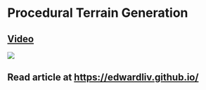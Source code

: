 # Procedural Terrain Generation
## [Video](https://www.youtube.com/watch?v=L4ozXb8_jkY)
![](https://i.imgur.com/apN2LAO.png)
## Read article at https://edwardliv.github.io/

